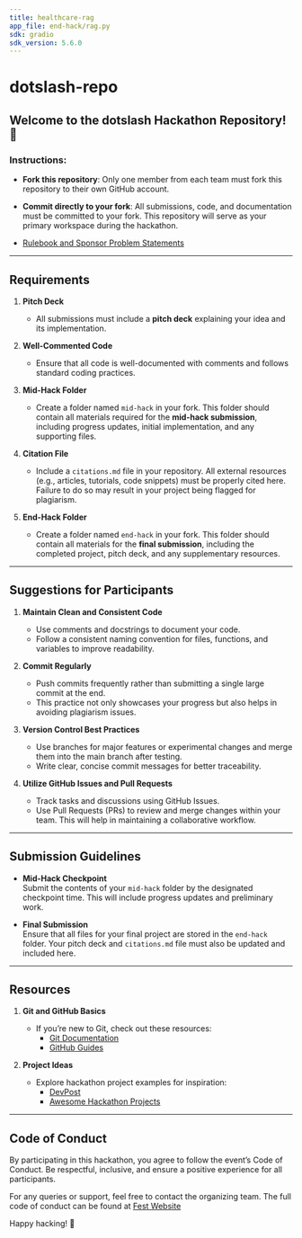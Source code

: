 ```yaml
---
title: healthcare-rag
app_file: end-hack/rag.py
sdk: gradio
sdk_version: 5.6.0
---
```

# dotslash-repo

## Welcome to the dotslash Hackathon Repository! 🚀

### Instructions:
- **Fork this repository**: Only one member from each team must fork this repository to their own GitHub account.
- **Commit directly to your fork**: All submissions, code, and documentation must be committed to your fork. This repository will serve as your primary workspace during the hackathon.

- [Rulebook and Sponsor Problem Statements](https://tanmayrainanda.craft.me/dotslash-info-repo)
---

## Requirements

1. **Pitch Deck**  
   - All submissions must include a **pitch deck** explaining your idea and its implementation.  
   
2. **Well-Commented Code**  
   - Ensure that all code is well-documented with comments and follows standard coding practices.  
   
3. **Mid-Hack Folder**  
   - Create a folder named `mid-hack` in your fork. This folder should contain all materials required for the **mid-hack submission**, including progress updates, initial implementation, and any supporting files.  

4. **Citation File**  
   - Include a `citations.md` file in your repository. All external resources (e.g., articles, tutorials, code snippets) must be properly cited here. Failure to do so may result in your project being flagged for plagiarism.

5. **End-Hack Folder**  
   - Create a folder named `end-hack` in your fork. This folder should contain all materials for the **final submission**, including the completed project, pitch deck, and any supplementary resources.

---

## Suggestions for Participants

1. **Maintain Clean and Consistent Code**  
   - Use comments and docstrings to document your code.  
   - Follow a consistent naming convention for files, functions, and variables to improve readability.

2. **Commit Regularly**  
   - Push commits frequently rather than submitting a single large commit at the end.  
   - This practice not only showcases your progress but also helps in avoiding plagiarism issues.

3. **Version Control Best Practices**  
   - Use branches for major features or experimental changes and merge them into the main branch after testing.  
   - Write clear, concise commit messages for better traceability.

4. **Utilize GitHub Issues and Pull Requests**  
   - Track tasks and discussions using GitHub Issues.  
   - Use Pull Requests (PRs) to review and merge changes within your team. This will help in maintaining a collaborative workflow.

---

## Submission Guidelines

- **Mid-Hack Checkpoint**  
  Submit the contents of your `mid-hack` folder by the designated checkpoint time. This will include progress updates and preliminary work.

- **Final Submission**  
  Ensure that all files for your final project are stored in the `end-hack` folder. Your pitch deck and `citations.md` file must also be updated and included here.  

---

## Resources

1. **Git and GitHub Basics**  
   - If you’re new to Git, check out these resources:  
     - [Git Documentation](https://git-scm.com/doc)  
     - [GitHub Guides](https://guides.github.com/)  

2. **Project Ideas**  
   - Explore hackathon project examples for inspiration:  
     - [DevPost](https://devpost.com/)  
     - [Awesome Hackathon Projects](https://github.com/daveverwer/awesome-hackathon-projects)  

---

## Code of Conduct

By participating in this hackathon, you agree to follow the event’s Code of Conduct. Be respectful, inclusive, and ensure a positive experience for all participants.  

For any queries or support, feel free to contact the organizing team.  The full code of conduct can be found at [Fest Website](https://www.fitoorxprayas.in/rules)

Happy hacking! 🎉

